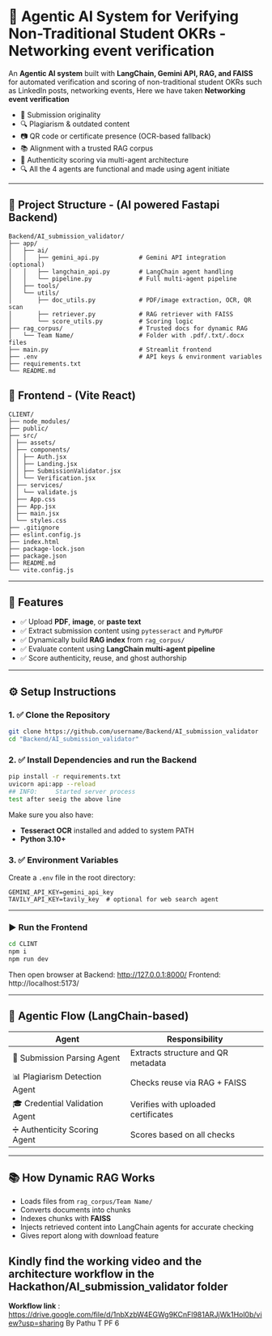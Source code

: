 # 🤖 Agentic AI System for Verifying Non-Traditional Student OKRs - Networking event verification

An **Agentic AI system** built with **LangChain, Gemini API, RAG, and FAISS** for automated verification and scoring of non-traditional student OKRs such as LinkedIn posts, networking events, 
Here we have taken **Networking event verification**

- :page_facing_up: Submission originality
- :mag: Plagiarism & outdated content
- :camera: QR code or certificate presence (OCR-based fallback)
- :books: Alignment with a trusted RAG corpus
- :brain: Authenticity scoring via multi-agent architecture
- :mag: All the 4 agents are functional and made using agent initiate
---
## :file_folder: Project Structure - (AI powered Fastapi Backend)
```
Backend/AI_submission_validator/
├── app/
│   ├── ai/
│   │   ├── gemini_api.py           # Gemini API integration (optional)
│   │   ├── langchain_api.py        # LangChain agent handling
│   │   └── pipeline.py             # Full multi-agent pipeline
│   ├── tools/
│   └── utils/
│       ├── doc_utils.py            # PDF/image extraction, OCR, QR scan
│       ├── retriever.py            # RAG retriever with FAISS
│       └── score_utils.py          # Scoring logic
├── rag_corpus/                     # Trusted docs for dynamic RAG
│   └── Team Name/                  # Folder with .pdf/.txt/.docx files
├── main.py                         # Streamlit frontend
├── .env                            # API keys & environment variables
├── requirements.txt
└── README.md
```



## :file_folder: Frontend - (Vite React)
```
CLIENT/
├── node_modules/
├── public/
├── src/
│ ├── assets/
│ ├── components/
│ │ ├── Auth.jsx
│ │ ├── Landing.jsx
│ │ ├── SubmissionValidator.jsx
│ │ └── Verification.jsx
│ ├── services/
│ │ └── validate.js
│ ├── App.css
│ ├── App.jsx
│ ├── main.jsx
│ └── styles.css
├── .gitignore
├── eslint.config.js
├── index.html
├── package-lock.json
├── package.json
├── README.md
└── vite.config.js
```
---
## :rocket: Features
- :white_check_mark: Upload **PDF**, **image**, or **paste text**
- :white_check_mark: Extract submission content using `pytesseract` and `PyMuPDF`
- :white_check_mark: Dynamically build **RAG index** from `rag_corpus/`
- :white_check_mark: Evaluate content using **LangChain multi-agent pipeline**
- :white_check_mark: Score authenticity, reuse, and ghost authorship
---
## :gear: Setup Instructions
### 1. :white_check_mark: Clone the Repository
```bash
git clone https://github.com/username/Backend/AI_submission_validator
cd "Backend/AI_submission_validator"
```
### 2. :white_check_mark: Install Dependencies and run the Backend
```bash
pip install -r requirements.txt
uvicorn api:app --reload
## INFO:     Started server process 
test after seeig the above line 
```
Make sure you also have:
- **Tesseract OCR** installed and added to  system PATH
- **Python 3.10+**
### 3. :white_check_mark: Environment Variables
Create a `.env` file in the root directory:
```env
GEMINI_API_KEY=gemini_api_key
TAVILY_API_KEY=tavily_key  # optional for web search agent
```
---
### :arrow_forward: Run the Frontend
```bash
cd CLINT
npm i
npm run dev
```
Then open browser at
Backend:  http://127.0.0.1:8000/
Frontend: http://localhost:5173/

---
## :brain: Agentic Flow (LangChain-based)
| Agent                        | Responsibility                                     |
|-----------------------------|-----------------------------------------------------|
| :receipt: Submission Parsing Agent | Extracts structure and QR metadata                  |
| :bar_chart: Plagiarism Detection Agent | Checks reuse via RAG + FAISS                      |
| :mortar_board: Credential Validation Agent | Verifies with uploaded certificates               |
| :heavy_division_sign: Authenticity Scoring Agent | Scores based on all checks                         |
---
## :books: How Dynamic RAG Works
- Loads files from `rag_corpus/Team Name/`
- Converts documents into chunks
- Indexes chunks with **FAISS**
- Injects retrieved content into LangChain agents for accurate checking
- Gives report along with download feature

## Kindly find the working video and the architecture workflow in the Hackathon/AI_submission_validator folder

**Workflow link** : https://drive.google.com/file/d/1nbXzbW4EGWg9KCnFl981ARJjWk1Hol0b/view?usp=sharing
By
Pathu T
PF 6
